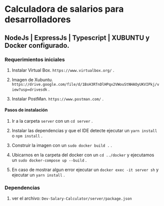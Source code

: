 # Calculadora de salarios para desarrolladores

## NodeJs | ExpressJs | Typescript | XUBUNTU y Docker configurado.

### Requerimientos iniciales

1. Instalar Virtual Box. `https://www.virtualbox.org/` .

2. Imagen de Xubuntu. `https://drive.google.com/file/d/1BsH3RTnDlHPqx2VWouStNHAOyUKVIPkj/view?usp=drivesdk` .

3. Instalar PostMan. `https://www.postman.com/` .

#### Pasos de instalación

1. Ir a la carpeta `server` con un `cd server` .

2. Instalar las dependencias y que el IDE detecte ejecutar un `yarn install` o `npm install` .

3. Construir la imagen con un `sudo docker build .` .

4. Ubicarnos en la carpeta del docker con un `cd ../docker` y ejecutamos un `sudo docker-compose up --build` .

5. En caso de mostrar algun error ejecutar un `docker exec -it server sh` y ejecutar un `yarn install` .

### Dependencias

1. ver el archivo: `Dev-Salary-Calculator/server/package.json`